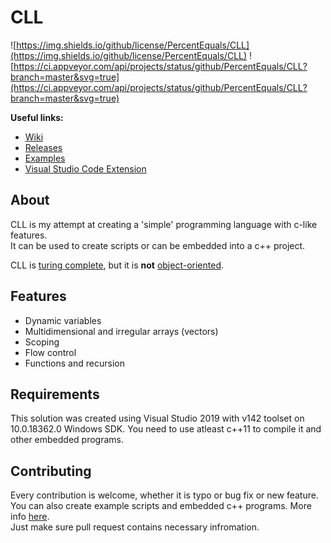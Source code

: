 # CLL

![https://img.shields.io/github/license/PercentEquals/CLL](https://img.shields.io/github/license/PercentEquals/CLL)
![https://ci.appveyor.com/api/projects/status/github/PercentEquals/CLL?branch=master&svg=true](https://ci.appveyor.com/api/projects/status/github/PercentEquals/CLL?branch=master&svg=true)  
  
**Useful links:**  

* [Wiki](https://github.com/PercentEquals/CLL/wiki)  
* [Releases](https://github.com/PercentEquals/CLL/releases)  
* [Examples](https://github.com/PercentEquals/CLL/tree/master/Examples)  
* [Visual Studio Code Extension](https://github.com/PercentEquals/CLL/tree/master/VisualStudioCode)  
  
## About
  
CLL is my attempt at creating a 'simple' programming language with c-like features.  
It can be used to create scripts or can be embedded into a c++ project.  
  
CLL is [turing complete](https://en.wikipedia.org/wiki/Turing_completeness), but it is **not** [object-oriented](https://en.wikipedia.org/wiki/Object-oriented_programming).  
  
## Features
  
* Dynamic variables  
* Multidimensional and irregular arrays (vectors)
* Scoping  
* Flow control  
* Functions and recursion  

## Requirements

This solution was created using Visual Studio 2019 with v142 toolset on 10.0.18362.0 Windows SDK.
You need to use atleast c++11 to compile it and other embedded programs.  

## Contributing

Every contribution is welcome, whether it is typo or bug fix or new feature.  
You can also create example scripts and embedded c++ programs. More info [here](https://github.com/PercentEquals/CLL/tree/master/Examples/scripts).  
Just make sure pull request contains necessary infromation.

